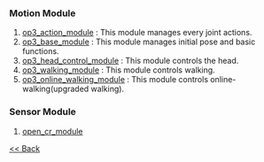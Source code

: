 ### Motion Module
1. [op3_action_module] : This module manages every joint actions.  
2. [op3_base_module] : This module manages initial pose and basic functions.  
3. [op3_head_control_module] : This module controls the head.  
4. [op3_walking_module] : This module controls walking.  
5. [op3_online_walking_module] : This module controls online-walking(upgraded walking).

### Sensor Module
 1. [open_cr_module]

[&lt;&lt; Back](op3_user's_guide.md)

[op3_action_module]:op3_action_module.md
[op3_base_module]:op3_base_module.md
[op3_head_control_module]:op3_head_control_module.md
[op3_walking_module]:op3_walking_module.md
[op3_online_walking_module]:op3_online_walking_module.md

[open_cr_module]:open_cr_module.md
